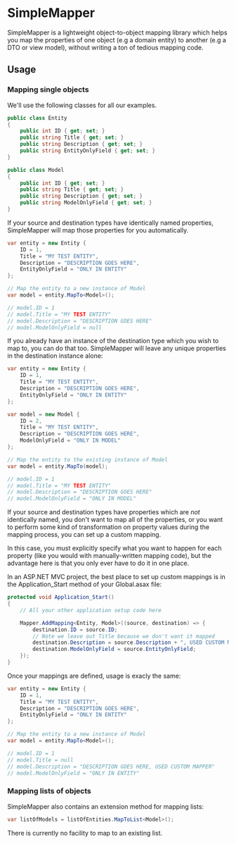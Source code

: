 # SimpleMapper

SimpleMapper is a lightweight object-to-object mapping library which helps you map the properties of one object (e.g a domain entity) to another (e.g a DTO or view model), without writing a ton of tedious mapping code.

## Usage

### Mapping single objects

We'll use the following classes for all our examples.
```csharp
public class Entity
{
    public int ID { get; set; }
    public string Title { get; set; }
    public string Description { get; set; }	
    public string EntityOnlyField { get; set; }
}

public class Model
{
    public int ID { get; set; }
    public string Title { get; set; }
    public string Description { get; set; }
    public string ModelOnlyField { get; set; }
}
```
If your source and destination types have identically named properties, SimpleMapper will map those properties for you automatically. 
```csharp
var entity = new Entity {
    ID = 1,
    Title = "MY TEST ENTITY",
    Description = "DESCRIPTION GOES HERE",
    EntityOnlyField = "ONLY IN ENTITY"
};

// Map the entity to a new instance of Model
var model = entity.MapTo<Model>();

// model.ID = 1
// model.Title = "MY TEST ENTITY"
// model.Description = "DESCRIPTION GOES HERE"
// model.ModelOnlyField = null
```
If you already have an instance of the destination type which you wish to map to, you can do that too. SimpleMapper will leave any unique properties in the destination instance alone:
```csharp
var entity = new Entity {
    ID = 1,
    Title = "MY TEST ENTITY",
    Description = "DESCRIPTION GOES HERE",
    EntityOnlyField = "ONLY IN ENTITY"
};

var model = new Model {
    ID = 2,
    Title = "MY TEST ENTITY",
    Description = "DESCRIPTION GOES HERE",
    ModelOnlyField = "ONLY IN MODEL"
};

// Map the entity to the existing instance of Model
var model = entity.MapTo(model);

// model.ID = 1
// model.Title = "MY TEST ENTITY"
// model.Description = "DESCRIPTION GOES HERE"
// model.ModelOnlyField = "ONLY IN MODEL"
```
If your source and destination types have properties which are _not_ identically named, you don't want to map all of the properties, or you want to perform some kind of transformation on property values during the mapping process, you can set up a custom mapping. 

In this case, you must explicitly specify what you want to happen for each property (like you would with manually-written mapping code), but the advantage here is that you only ever have to do it in one place.

In an ASP.NET MVC project, the best place to set up custom mappings is in the Application_Start method of your Global.asax file:
```csharp
protected void Application_Start()
{
    // All your other application setup code here

    Mapper.AddMapping<Entity, Model>((source, destination) => {
        destination.ID = source.ID;
        // Note we leave out Title because we don't want it mapped
        destination.Description = source.Description + ", USED CUSTOM MAPPER";
        destination.ModelOnlyField = source.EntityOnlyField;
    });
}
```
Once your mappings are defined, usage is exacly the same:
```csharp
var entity = new Entity {
    ID = 1,
    Title = "MY TEST ENTITY",
    Description = "DESCRIPTION GOES HERE",
    EntityOnlyField = "ONLY IN ENTITY"
};

// Map the entity to a new instance of Model
var model = entity.MapTo<Model>();

// model.ID = 1
// model.Title = null
// model.Description = "DESCRIPTION GOES HERE, USED CUSTOM MAPPER"
// model.ModelOnlyField = "ONLY IN ENTITY"
```
### Mapping lists of objects

SimpleMapper also contains an extension method for mapping lists:
```csharp
var listOfModels = listOfEntities.MapToList<Model>();
```
There is currently no facility to map to an existing list.
